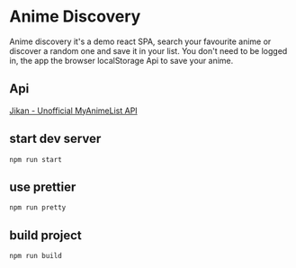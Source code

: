 # Anime Discovery

Anime discovery it's a demo react SPA, search your favourite anime or discover a random one and save it in your list.
You don't need to be logged in, the app the browser localStorage Api to save your anime.

## Api
  [Jikan - Unofficial MyAnimeList API](https://jikan.moe/)
 
## start dev server
``` npm run start ```

## use prettier
``` npm run pretty ```

## build project
``` npm run build ```

